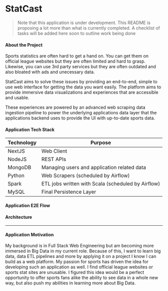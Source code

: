 # StatCast

> Note that this application is under development. This README is proposing a lot more than what is currently completed.
> A checklist of tasks will be added here soon to outline work being done

#### About the Project

Sports statistics are often hard to get a hand on. You can get them on official league websites but they are often limited and hard to grasp. Likewise, you can use 3rd party services but they are often outdated and also bloated with ads and unecessary data.

StatCast aims to solve these issues by providing an end-to-end, simple to use web interface for getting the data you want easily. The platform aims to provide immersive data visualizations and experiences that are accessible and usable.

These experiences are powered by an advanced web scraping data ingestion pipeline to power the underlying applications data layer that the applications backend uses to provide the UI with up-to-date sports data.

#### Application Tech Stack

| Technology | Purpose                                            |
| ---------- | -------------------------------------------------- |
| NextJS     | Web Client                                         |
| NodeJS     | REST APIs                                          |
| MongoDB    | Managing users and application related data        |
| Python     | Web Scrapers (scheduled by Airflow)                |
| Spark      | ETL jobs written with Scala (scheduled by Airflow) |
| MySQL      | Final Persistence Layer                            |

#### Application E2E Flow

#### Architecture

---

#### Application Motivation

My background is in Full Stack Web Engineering but am becoming more immersed in Big Data in my current role. Because of this, I want to learn big data, data ETL pipelines and more by applying it on a project I know I can build as a web platform. My passion for sports has driven the idea for developing such an application as well. I find official league websites or sports stat sites are unusable. I figured this idea would be a perfect opportunity to offer sports fans alike the ability to see data in a whole new way, but also push my abilities in learning more about Big Data.
